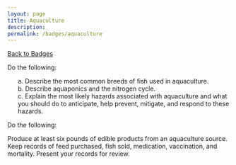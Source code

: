 ```yaml
---
layout: page
title: Aquaculture
description: 
permalink: /badges/aquaculture
---
```


<style>ul li {list-style:none;} ul{margin-left: 0;}</style>
[Back to Badges](/badges)

Do the following:

- a. Describe the most common breeds of fish used in aquaculture. 
- b. Describe aquaponics and the nitrogen cycle.
- c. Explain the most likely hazards associated with aquaculture and what you should do to anticipate, help prevent, mitigate, and respond to these hazards. 

Do the following:

Produce at least six pounds of edible products from an aquaculture source. Keep records of feed purchased, fish sold, medication, vaccination, and mortality. Present your records for review.

